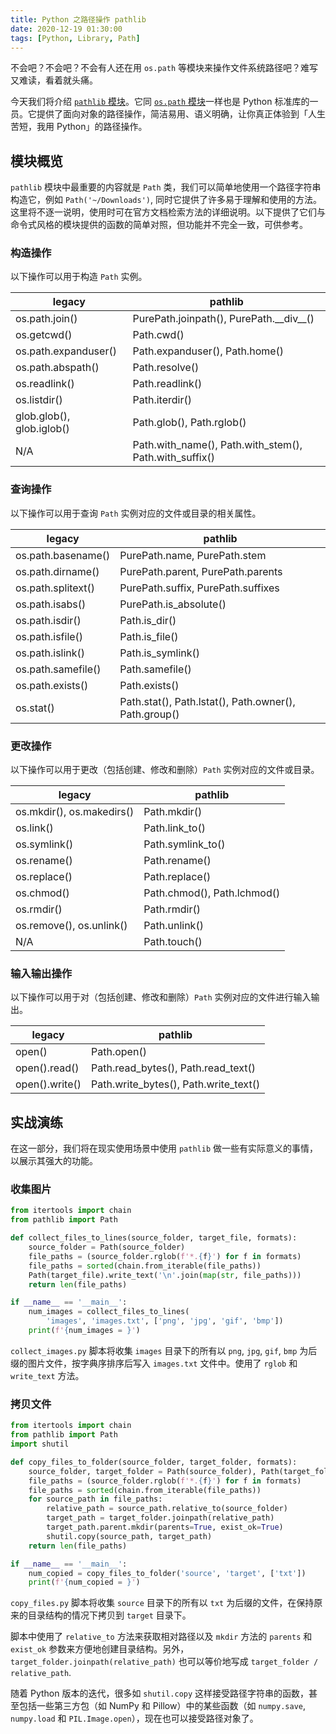 ```yaml
---
title: Python 之路径操作 pathlib
date: 2020-12-19 01:30:00
tags: [Python, Library, Path]
---
```


不会吧？不会吧？不会有人还在用 `os.path` 等模块来操作文件系统路径吧？难写又难读，看着就头痛。

今天我们将介绍 [`pathlib` 模块](https://docs.python.org/zh-cn/3/library/pathlib.html)。它同 [`os.path` 模块](https://docs.python.org/zh-cn/3/library/zh-cn/os.path.html)一样也是 Python 标准库的一员。它提供了面向对象的路径操作，简洁易用、语义明确，让你真正体验到「人生苦短，我用 Python」的路径操作。

## 模块概览

`pathlib` 模块中最重要的内容就是 `Path` 类，我们可以简单地使用一个路径字符串构造它，例如 `Path('~/Downloads')`, 同时它提供了许多易于理解和使用的方法。这里将不逐一说明，使用时可在官方文档检索方法的详细说明。以下提供了它们与命令式风格的模块提供的函数的简单对照，但功能并不完全一致，可供参考。

<!-- more -->

### 构造操作

以下操作可以用于构造 `Path` 实例。

| legacy                    | pathlib                                                |
| ------------------------- | ------------------------------------------------------ |
| os.path.join()            | PurePath.joinpath(), PurePath.\_\_div\_\_()            |
| os.getcwd()               | Path.cwd()                                             |
| os.path.expanduser()      | Path.expanduser(), Path.home()                         |
| os.path.abspath()         | Path.resolve()                                         |
| os.readlink()             | Path.readlink()                                        |
| os.listdir()              | Path.iterdir()                                         |
| glob.glob(), glob.iglob() | Path.glob(), Path.rglob()                              |
| N/A                       | Path.with_name(), Path.with_stem(), Path.with_suffix() |

### 查询操作

以下操作可以用于查询 `Path` 实例对应的文件或目录的相关属性。

| legacy             | pathlib                                               |
| ------------------ | ----------------------------------------------------- |
| os.path.basename() | PurePath.name, PurePath.stem                          |
| os.path.dirname()  | PurePath.parent, PurePath.parents                     |
| os.path.splitext() | PurePath.suffix, PurePath.suffixes                    |
| os.path.isabs()    | PurePath.is_absolute()                                |
| os.path.isdir()    | Path.is_dir()                                         |
| os.path.isfile()   | Path.is_file()                                        |
| os.path.islink()   | Path.is_symlink()                                     |
| os.path.samefile() | Path.samefile()                                       |
| os.path.exists()   | Path.exists()                                         |
| os.stat()          | Path.stat(), Path.lstat(), Path.owner(), Path.group() |

### 更改操作

以下操作可以用于更改（包括创建、修改和删除）`Path` 实例对应的文件或目录。

| legacy                    | pathlib                     |
| ------------------------- | --------------------------- |
| os.mkdir(), os.makedirs() | Path.mkdir()                |
| os.link()                 | Path.link_to()              |
| os.symlink()              | Path.symlink_to()           |
| os.rename()               | Path.rename()               |
| os.replace()              | Path.replace()              |
| os.chmod()                | Path.chmod(), Path.lchmod() |
| os.rmdir()                | Path.rmdir()                |
| os.remove(), os.unlink()  | Path.unlink()               |
| N/A                       | Path.touch()                |

### 输入输出操作

以下操作可以用于对（包括创建、修改和删除）`Path` 实例对应的文件进行输入输出。

| legacy         | pathlib                               |
| -------------- | ------------------------------------- |
| open()         | Path.open()                           |
| open().read()  | Path.read_bytes(), Path.read_text()   |
| open().write() | Path.write_bytes(), Path.write_text() |

## 实战演练

在这一部分，我们将在现实使用场景中使用 `pathlib` 做一些有实际意义的事情，以展示其强大的功能。

### 收集图片

```python collect_images.py
from itertools import chain
from pathlib import Path

def collect_files_to_lines(source_folder, target_file, formats):
    source_folder = Path(source_folder)
    file_paths = (source_folder.rglob(f'*.{f}') for f in formats)
    file_paths = sorted(chain.from_iterable(file_paths))
    Path(target_file).write_text('\n'.join(map(str, file_paths)))
    return len(file_paths)

if __name__ == '__main__':
    num_images = collect_files_to_lines(
        'images', 'images.txt', ['png', 'jpg', 'gif', 'bmp'])
    print(f'{num_images = }')
```

`collect_images.py` 脚本将收集 `images` 目录下的所有以 `png`, `jpg`, `gif`, `bmp` 为后缀的图片文件，按字典序排序后写入 `images.txt` 文件中。使用了 `rglob` 和 `write_text` 方法。

### 拷贝文件

```python copy_files.py
from itertools import chain
from pathlib import Path
import shutil

def copy_files_to_folder(source_folder, target_folder, formats):
    source_folder, target_folder = Path(source_folder), Path(target_folder)
    file_paths = (source_folder.rglob(f'*.{f}') for f in formats)
    file_paths = sorted(chain.from_iterable(file_paths))
    for source_path in file_paths:
        relative_path = source_path.relative_to(source_folder)
        target_path = target_folder.joinpath(relative_path)
        target_path.parent.mkdir(parents=True, exist_ok=True)
        shutil.copy(source_path, target_path)
    return len(file_paths)

if __name__ == '__main__':
    num_copied = copy_files_to_folder('source', 'target', ['txt'])
    print(f'{num_copied = }')
```

`copy_files.py` 脚本将收集 `source` 目录下的所有以 `txt` 为后缀的文件，在保持原来的目录结构的情况下拷贝到 `target` 目录下。

脚本中使用了 `relative_to` 方法来获取相对路径以及 `mkdir` 方法的 `parents` 和 `exist_ok` 参数来方便地创建目录结构。另外，`target_folder.joinpath(relative_path)` 也可以等价地写成 `target_folder / relative_path`.

随着 Python 版本的迭代，很多如 `shutil.copy` 这样接受路径字符串的函数，甚至包括一些第三方包（如 NumPy 和 Pillow）中的某些函数（如 `numpy.save`, `numpy.load` 和 `PIL.Image.open`），现在也可以接受路径对象了。

